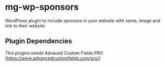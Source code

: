 # mg-wp-sponsors
WordPress plugin to include sponsors in your website with name, image and link to their website

## Plugin Dependencies
This plugins needs Advaced Custom Fields PRO (https://www.advancedcustomfields.com/pro/)
